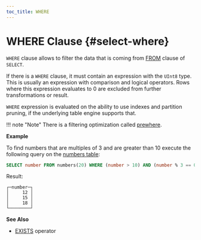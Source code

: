 ```yaml
---
toc_title: WHERE
---
```


# WHERE Clause {#select-where}

`WHERE` clause allows to filter the data that is coming from [FROM](../../../sql-reference/statements/select/from.md) clause of `SELECT`.

If there is a `WHERE` clause, it must contain an expression with the `UInt8` type. This is usually an expression with comparison and logical operators. Rows where this expression evaluates to 0 are excluded from further transformations or result.

`WHERE` expression is evaluated on the ability to use indexes and partition pruning, if the underlying table engine supports that.

!!! note "Note"
    There is a filtering optimization called [prewhere](../../../sql-reference/statements/select/prewhere.md).

**Example**

To find numbers that are multiples of 3 and are greater than 10 execute the following query on the [numbers table](../../../sql-reference/table-functions/numbers.md):

``` sql
SELECT number FROM numbers(20) WHERE (number > 10) AND (number % 3 == 0);
```

Result:

``` text
┌─number─┐
│     12 │
│     15 │
│     18 │
└────────┘
```

**See Also**

-   [EXISTS](../../../sql-reference/operators/exists.md) operator
